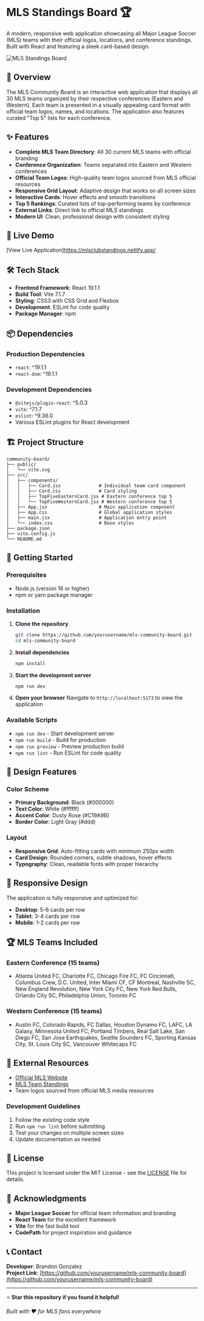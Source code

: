 # MLS Standings Board 🏆

A modern, responsive web application showcasing all Major League Soccer (MLS) teams with their official logos, locations, and conference standings. Built with React and featuring a sleek card-based design.

![MLS Standings Board](https://img.shields.io/badge/MLS-Community%20Board-green?style=for-the-badge&logo=react)

## 🌟 Overview

The MLS Community Board is an interactive web application that displays all 30 MLS teams organized by their respective conferences (Eastern and Western). Each team is presented in a visually appealing card format with official team logos, names, and locations. The application also features curated "Top 5" lists for each conference.

## ✨ Features

- **Complete MLS Team Directory**: All 30 current MLS teams with official branding
- **Conference Organization**: Teams separated into Eastern and Western conferences
- **Official Team Logos**: High-quality team logos sourced from MLS official resources
- **Responsive Grid Layout**: Adaptive design that works on all screen sizes
- **Interactive Cards**: Hover effects and smooth transitions
- **Top 5 Rankings**: Curated lists of top-performing teams by conference
- **External Links**: Direct link to official MLS standings
- **Modern UI**: Clean, professional design with consistent styling

## 🚀 Live Demo

[View Live Application]https://mlsclubstandings.netlify.app/

## 🛠️ Tech Stack

- **Frontend Framework**: React 19.1.1
- **Build Tool**: Vite 7.1.7
- **Styling**: CSS3 with CSS Grid and Flexbox
- **Development**: ESLint for code quality
- **Package Manager**: npm

## 📦 Dependencies

### Production Dependencies
- `react`: ^19.1.1
- `react-dom`: ^19.1.1

### Development Dependencies
- `@vitejs/plugin-react`: ^5.0.3
- `vite`: ^7.1.7
- `eslint`: ^9.36.0
- Various ESLint plugins for React development

## 🏗️ Project Structure

```
community-board/
├── public/
│   └── vite.svg
├── src/
│   ├── components/
│   │   ├── Card.jsx              # Individual team card component
│   │   ├── Card.css              # Card styling
│   │   ├── TopFiveEasternCard.jsx # Eastern conference top 5
│   │   └── TopFiveWesternCard.jsx # Western conference top 5
│   ├── App.jsx                   # Main application component
│   ├── App.css                   # Global application styles
│   ├── main.jsx                  # Application entry point
│   └── index.css                 # Base styles
├── package.json
├── vite.config.js
└── README.md
```

## 🚀 Getting Started

### Prerequisites

- Node.js (version 16 or higher)
- npm or yarn package manager

### Installation

1. **Clone the repository**
   ```bash
   git clone https://github.com/yourusername/mls-community-board.git
   cd mls-community-board
   ```

2. **Install dependencies**
   ```bash
   npm install
   ```

3. **Start the development server**
   ```bash
   npm run dev
   ```

4. **Open your browser**
   Navigate to `http://localhost:5173` to view the application

### Available Scripts

- `npm run dev` - Start development server
- `npm run build` - Build for production
- `npm run preview` - Preview production build
- `npm run lint` - Run ESLint for code quality

## 🎨 Design Features

### Color Scheme
- **Primary Background**: Black (#000000)
- **Text Color**: White (#ffffff)
- **Accent Color**: Dusty Rose (#C19A9B)
- **Border Color**: Light Gray (#ddd)

### Layout
- **Responsive Grid**: Auto-fitting cards with minimum 250px width
- **Card Design**: Rounded corners, subtle shadows, hover effects
- **Typography**: Clean, readable fonts with proper hierarchy

## 📱 Responsive Design

The application is fully responsive and optimized for:
- **Desktop**: 5-6 cards per row
- **Tablet**: 3-4 cards per row
- **Mobile**: 1-2 cards per row

## 🏆 MLS Teams Included

### Eastern Conference (15 teams)
- Atlanta United FC, Charlotte FC, Chicago Fire FC, FC Cincinnati, Columbus Crew, D.C. United, Inter Miami CF, CF Montreal, Nashville SC, New England Revolution, New York City FC, New York Red Bulls, Orlando City SC, Philadelphia Union, Toronto FC

### Western Conference (15 teams)
- Austin FC, Colorado Rapids, FC Dallas, Houston Dynamo FC, LAFC, LA Galaxy, Minnesota United FC, Portland Timbers, Real Salt Lake, San Diego FC, San Jose Earthquakes, Seattle Sounders FC, Sporting Kansas City, St. Louis City SC, Vancouver Whitecaps FC

## 🔗 External Resources

- [Official MLS Website](https://www.mlssoccer.com/)
- [MLS Team Standings](https://www.mlssoccer.com/standings/)
- Team logos sourced from official MLS media resources


### Development Guidelines
1. Follow the existing code style
2. Run `npm run lint` before submitting
3. Test your changes on multiple screen sizes
4. Update documentation as needed

## 📄 License

This project is licensed under the MIT License - see the [LICENSE](LICENSE) file for details.

## 🙏 Acknowledgments

- **Major League Soccer** for official team information and branding
- **React Team** for the excellent framework
- **Vite** for the fast build tool
- **CodePath** for project inspiration and guidance

## 📞 Contact

**Developer**: Brandon Gonzalez  
**Project Link**: [https://github.com/yourusername/mls-community-board](https://github.com/yourusername/mls-community-board)

---

⭐ **Star this repository if you found it helpful!**

*Built with ❤️ for MLS fans everywhere*
